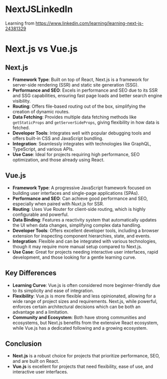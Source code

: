 # NextJSLinkedIn
Learning from https://www.linkedin.com/learning/learning-next-js-24381329

# Next.js vs Vue.js

## Next.js
- **Framework Type**: Built on top of React, Next.js is a framework for server-side rendering (SSR) and static site generation (SSG).
- **Performance and SEO**: Excels in performance and SEO due to its SSR and SSG capabilities, ensuring fast page loads and better search engine visibility.
- **Routing**: Offers file-based routing out of the box, simplifying the creation of dynamic routes.
- **Data Fetching**: Provides multiple data fetching methods like `getStaticProps` and `getServerSideProps`, giving flexibility in how data is fetched.
- **Developer Tools**: Integrates well with popular debugging tools and offers built-in CSS and JavaScript bundling.
- **Integration**: Seamlessly integrates with technologies like GraphQL, TypeScript, and various APIs.
- **Use Case**: Ideal for projects requiring high performance, SEO optimization, and those already using React.

## Vue.js
- **Framework Type**: A progressive JavaScript framework focused on building user interfaces and single-page applications (SPAs).
- **Performance and SEO**: Can achieve good performance and SEO, especially when paired with Nuxt.js for SSR.
- **Routing**: Uses Vue Router for client-side routing, which is highly configurable and powerful.
- **Data Binding**: Features a reactivity system that automatically updates the UI when data changes, simplifying complex data handling.
- **Developer Tools**: Offers excellent developer tools, including a browser extension for inspecting component hierarchies, state, and events.
- **Integration**: Flexible and can be integrated with various technologies, though it may require more manual setup compared to Next.js.
- **Use Case**: Great for projects needing interactive user interfaces, rapid development, and those looking for a gentle learning curve.

## Key Differences
- **Learning Curve**: Vue.js is often considered more beginner-friendly due to its simplicity and ease of integration.
- **Flexibility**: Vue.js is more flexible and less opinionated, allowing for a wide range of project sizes and requirements. Next.js, while powerful, enforces certain architectural decisions which can be both an advantage and a limitation.
- **Community and Ecosystem**: Both have strong communities and ecosystems, but Next.js benefits from the extensive React ecosystem, while Vue.js has a dedicated following and a growing ecosystem.

## Conclusion
- **Next.js** is a robust choice for projects that prioritize performance, SEO, and are built on React.
- **Vue.js** is excellent for projects that need flexibility, ease of use, and interactive user interfaces.
